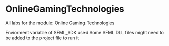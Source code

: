 # OnlineGamingTechnologies
All labs for the module: Online Gaming Technologies

Enviorment variable of SFML_SDK used
Some SFML DLL files might need to be added to the project file to run it
